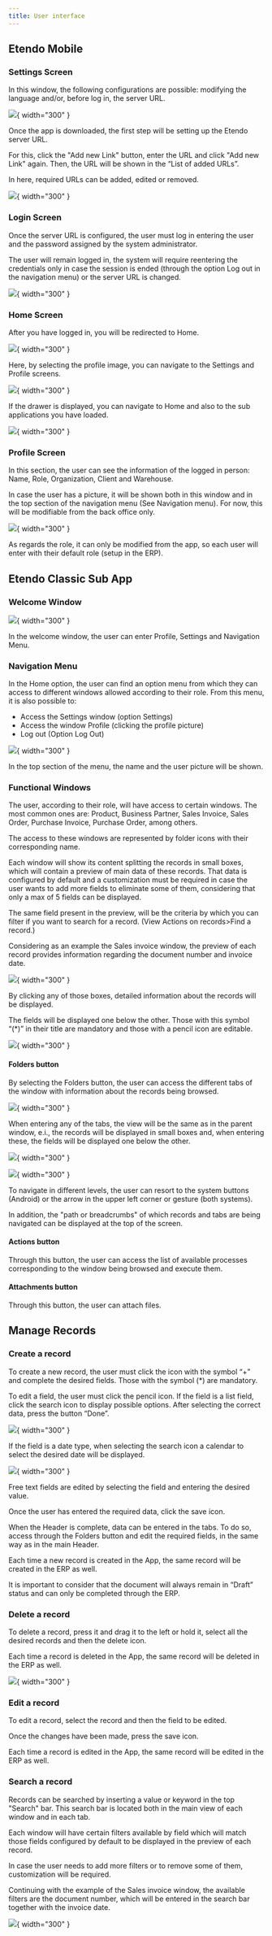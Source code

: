 ```yaml
---
title: User interface
---
```

## Etendo Mobile

### **Settings Screen**
In this window, the following configurations are possible: modifying the language and/or, before log in, the server URL. 

![](/docs/assets/products//etendo-mobile/user-interface/SettingsScreen.png){ width="300" }

Once the app is downloaded, the first step will be setting up the Etendo server URL.

For this, click the "Add new Link" button, enter the URL and click "Add new Link" again. Then, the URL will be shown in the “List of added URLs”.

In here, required URLs can be added, edited or removed.

![](/docs/assets/products//etendo-mobile/user-interface/AddNewUrl.png){ width="300" }

### **Login Screen**

Once the server URL is configured, the user must log in entering the user and the password assigned by the system administrator.

The user will remain logged in, the system will require reentering the credentials only in case the session is ended (through the option Log out in the navigation menu) or the server URL is changed.

![](/docs/assets/products//etendo-mobile/user-interface/LoginScreen.png){ width="300" }

### **Home Screen**

After you have logged in, you will be redirected to Home.

![](/docs/assets/products//etendo-mobile/user-interface/HomeScreen.png){ width="300" }

Here, by selecting the profile image, you can navigate to the Settings and Profile screens.

![](/docs/assets/products//etendo-mobile/user-interface/HomeScreenOptionsProfile.png){ width="300" }

If the drawer is displayed, you can navigate to Home and also to the sub applications you have loaded.

![](/docs/assets/products//etendo-mobile/user-interface/Drawer.png){ width="300" }

### **Profile Screen**
In this section, the user can see the information of the logged in person: Name, Role, Organization, Client and Warehouse.

In case the user has a picture, it will be shown both in this window and in the top section of the navigation menu (See Navigation menu). For now, this will be modifiable from the back office only.

![](/docs/assets/products//etendo-mobile/user-interface/ProfileScreen.png){ width="300" }

As regards the role, it can only be modified from the app, so each user will enter with their default role (setup in the ERP).


## Etendo Classic Sub App
### **Welcome Window**

![](/docs/assets/products//etendo-mobile/user-interface/HomeSubApp.png){ width="300" }

In the welcome window, the user can enter Profile, Settings and Navigation Menu.



### **Navigation Menu**

In the Home option, the user can find an option menu from which they can access to different windows allowed according to their role. From this menu, it is also possible to:

-   Access the Settings window (option Settings)
-   Access the window Profile (clicking the profile picture)
-   Log out (Option Log Out)

![](/docs/assets/products/etendo-mobile/user-interface/DrawerSubApp.png){ width="300" }

In the top section of the menu, the name and the user picture will be shown.

### **Functional Windows**

The user, according to their role, will have access to certain windows. The most common ones are: Product, Business Partner, Sales Invoice, Sales Order, Purchase Invoice, Purchase Order, among others.

The access to these windows are represented by folder icons with their corresponding name.

Each window will show its content splitting the records in small boxes, which will contain a preview of main data of these records. That data is configured by default and a customization must be required in case the user wants to add more fields to eliminate some of them, considering that only a max of 5 fields can be displayed. 

The same field present in the preview, will be the criteria by which you can filter if you want to search for a record. (View Actions on records>Find a record.) 

Considering as an example the Sales invoice window, the preview of each record provides information regarding the document number and invoice date.

![](/docs/assets/drive/XZFZ8AALW9g42_1StbQnRpAvIszHoPZrp6QoLw1XUQ68kz4iU5nBYCR6XVwC0k4bGJjZFRbjaGMKfOA7lUVXCtz7At6Tt5p8sJtlYHNny4Z6yn_jfHrthRnxym2n_M0GhXLWDR2p.png){ width="300" }

By clicking any of those boxes, detailed information about the records will be displayed.  

The fields will be displayed one below the other. Those with this symbol  “(\*)” in their title are mandatory and those with a pencil icon are editable. 

![](/docs/assets/drive/PY4-klREGqUyi4CtP-0Pp3gn95-eE8hr2lCDLVA4uiYTTYNTnx3exMDsx-LHTSXK5NQBo0z0Xy4sxXera3xgCpISdVbxwMzB3QjurnDInYR5oSvUqfBYDtvbElXXneXCZi8AzJmA.png){ width="300" }

#### Folders button 

By selecting the Folders button, the user can access the different tabs of the window with information about the records being browsed. 

![](/docs/assets/drive/Q0C8H4uO8zHgfmSaWfGMKR5tKMbWlVLOUwUMYG-_qpJBj471MxMFwx0is-MGR0WqleOE4QcqHhWhIhTfeo2xwIX-ftECC3QyeKdI-ygG7o2kGhHJ4CgAoWEgfc1KZnEHHXpaegHG.png){ width="300" }

When entering any of the tabs, the view will be the same as in the parent window, e.i., the records will be displayed in small boxes and, when entering these, the fields will be displayed one below the other. 

![](/docs/assets/drive/XKeIfzzgutwdnJr5kmBVSifBZ1luxaWe3mqYM_U3uHurbAe_0TXkpjjvF5x0RWpIKXRsqYcEifdxpVeNHZjgHZ5-s6uGm8FjIf9RGIfAZoHXZAxlCqzC5H00RUmPBX01SvFgW8v2.png){ width="300" }

![](/docs/assets/drive/PAfojHNtSzl7SKh6VFDroECbrO7Y0ZSYSnyvDieVQxBZkvATVhtJtNPm6PTpeuLOjzdIB-PIRR-wD1SGCZrHJLdKnhnacGsFhWDSyuOUWlhlMnJ74guN7EsUE2sshKzFyoHn2tiT.png){ width="300" }

To navigate in different levels, the user can resort to the system buttons (Android) or the arrow in the upper left corner or gesture (both systems).

In addition, the "path or breadcrumbs" of which records and tabs are being navigated can be displayed at the top of the screen.

#### Actions button

Through this button, the user can access the list of available processes corresponding to the window being browsed and execute them. 

#### Attachments button 

Through this button, the user can attach files.


## Manage Records

### **Create a record**

To create a new record, the user must click the icon with the symbol “+” and complete the desired fields. Those with the symbol (\*) are mandatory. 

To edit a field, the user must click the pencil icon. If the field is a list field, click the search icon to display possible options. After selecting the correct data, press the button “Done”. 

![](/docs/assets/drive/3tj34fwiEnwX6YiWsfv8x8ApOWqEjbtQDFERLIEqZJ6LZsXwvlkJffOm-UYEhS1y0onXLf3rtWKy75WpIqy_pn8KSITpMqW6Olqx5CNaGo5vGpex61Tj7WuCy0NxSAjdGUM0hqyt.png){ width="300" }

If the field is a date type, when selecting the search icon a calendar to select the desired date will be displayed.

![](/docs/assets/drive/pJrdHx58VtWi5NCkN446WAu-Fjg1rHgWe5JJLKGFn7DJxasB8uXnXAtSPrI6gAD_Oe_3ZwkK0Pw9JYVPY6GX0R1a2-mUuYESxwzPpWOf02V0T1jskkbxUy5IddR1m2glXXbcBpJd.png){ width="300" }

Free text fields are edited by selecting the field and entering the desired value. 

Once the user has entered the required data, click the save icon. 

When the Header is complete, data can be entered in the tabs. To do so, access through the Folders button and edit the required fields, in the same way as in the main Header. 

Each time a new record is created in the App, the same record will be created in the ERP as well. 

It is important to consider that the document will always remain in “Draft” status and can only be completed through the ERP. 

### **Delete a record**

To delete a record, press it and drag it to the left or hold it, select all the desired records and then the delete icon. 

Each time a record is deleted in the App, the same record will be deleted in the ERP as well. 

![](/docs/assets/drive/dGqkvbLqxGUxpuU75pgKmYjRffl9bHRLmydMSokrcPVdjhBcnIrUNzxvHzGCvCD_2QDmdE2NlAmc0FuXi11ZeNoUPvwhavOdv1jvTD1IyRgA4MKF9mhD6nCmIU-xV7mEV8DrFnb7.png){ width="300" }

### **Edit a record** 

To edit a record, select the record and then the field to be edited. 

Once the changes have been made, press the save icon. 

Each time a record is edited in the App, the same record will be edited in the ERP as well.

### **Search a record**

Records can be searched by inserting a value or keyword in the top "Search" bar. This search bar is located both in the main view of each window and in each tab.

Each window will have certain filters available by field which will match those fields configured by default to be displayed in the preview of each record. 

In case the user needs to add more filters or to remove some of them, customization will be required. 

Continuing with the example of the Sales invoice window, the available filters are the document number, which will be entered in the search bar together with the invoice date.

![](/docs/assets/drive/akwqHJKCawDOW20SxB5sxjm_wPN2hW8PfKsU8wAgfYqebtFGAbyTib-mQcX_fUuRhCz9RTDX0Utt1pY0GUF1HuzfwGig3LaOdFdHHLMK2p0DjLUWcvxxYW2agJCmHTx_JRB-8sgp.png){ width="300" }